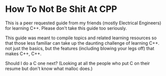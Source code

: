 # How To Not Be Shit At CPP
This is a peer requested guide from my friends (mostly Electrical Engineers) for learning C++. Please don't take this guide too seriously.

This guide was meant to compile topics and related learning resources so that those less familiar can take up the daunting challenge of learning C++. not just the basics, but the features (including blowing your legs off) that makes C++, C++. 

Should I do a C one next? (Looking at all the people who put C on their resume but don't know what malloc does.)
